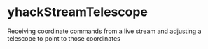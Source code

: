 # yhackStreamTelescope
Receiving coordinate commands from a live stream and adjusting a telescope to point to those coordinates
